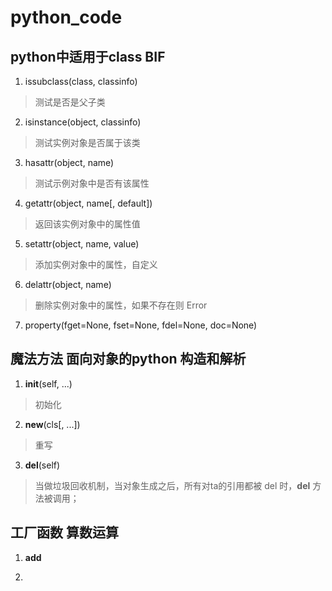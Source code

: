 # python_code

## python中适用于class BIF 

1. issubclass(class, classinfo) 
> 测试是否是父子类

2. isinstance(object, classinfo) 
> 测试实例对象是否属于该类

3. hasattr(object, name) 
> 测试示例对象中是否有该属性
 
4. getattr(object, name[, default]) 
> 返回该实例对象中的属性值 

5. setattr(object, name, value) 
> 添加实例对象中的属性，自定义 

6. delattr(object, name) 
> 删除实例对象中的属性，如果不存在则 Error 

7. property(fget=None, fset=None, fdel=None, doc=None) 
> 


## 魔法方法  面向对象的python 构造和解析 
1. __init__(self, ...)
> 初始化

2. __new__(cls[, ...])
> 重写

3. __del__(self) 
> 当做垃圾回收机制，当对象生成之后，所有对ta的引用都被 del 时，__del__ 方法被调用； 



## 工厂函数 算数运算
1. __add__ 
> 

2. 